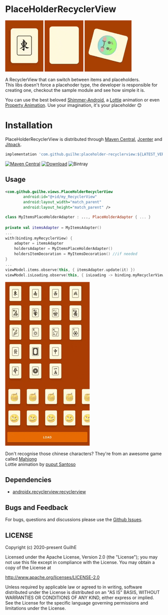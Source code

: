 # PlaceHolderRecyclerView

<img src="media/stone.gif" /> <img src="media/lottie.gif" /> <img src="media/emoji.gif" />  

A RecyclerView that can switch between items and placeholders.  
This libs doesn't force a placehoder type, the developer is responsible for creating one, checkout the sample module and see how simple it is.  

You can use the best beloved [Shimmer-Android](http://facebook.github.io/shimmer-android/), a [Lottie](https://airbnb.design/lottie/) animation or even [Property Animation](https://developer.android.com/guide/topics/resources/animation-resource). Use your imagination, it's your placeholder 😊

# Installation

PlaceHolderRecyclerView is distributed through [Maven Central](https://search.maven.org/artifact/com.github.guilhe/placeholder-recyclerview), [Jcenter](https://bintray.com/gdelgado/android/PlaceHolderRecyclerView) and [Jitpack](https://jitpack.io/#GuilhE/PlaceHolderRecyclerView).

```groovy
implementation 'com.github.guilhe:placeholder-recyclerview:${LATEST_VERSION}'
```
[![Maven Central](https://img.shields.io/maven-central/v/com.github.guilhe/placeholder-recyclerview.svg)](https://search.maven.org/search?q=g:com.github.guilhe%20AND%20placeholder-recyclerview) [![Download](https://api.bintray.com/packages/gdelgado/android/PlaceHolderRecyclerView/images/download.svg)](https://bintray.com/gdelgado/android/PlaceHolderRecyclerView/_latestVersion) ![Bintray](https://img.shields.io/bintray/dt/gdelgado/android/PlaceHolderRecyclerView)

## Usage

```xml
<com.github.guilhe.views.PlaceHolderRecyclerView
        android:id="@+id/my_RecyclerView"
        android:layout_width="match_parent"
        android:layout_height="match_parent" />
```
```kotlin
class MyItemsPlaceHolderAdapter : ..., PlaceHolderAdapter { ... }

private val itemsAdapter = MyItemsAdapter()
...
with(binding.myRecyclerView) {
    adapter = itemsAdapter
    holdersAdapter = MyItemsPlaceHolderAdapter()
    holdersItemDecoration = MyItemsDecoration() //if needed
}
...
viewModel.items.observe(this, { itemsAdapter.update(it) })
viewModel.isLoading.observe(this, { isLoading -> binding.myRecyclerView.toggleHoldersAdapter(isLoading) })
```

<img src="media/sample.gif" />  

Don't recognise those chinese characters? They're from an awesome game called [Mahjong](https://en.wikipedia.org/wiki/Mahjong)  
Lottie animation by [puput Santoso](https://lottiefiles.com/puput_santoso)

    
## Dependencies
- [androidx.recyclerview:recyclerview](https://developer.android.com/jetpack/androidx/releases/recyclerview)

## Bugs and Feedback

For bugs, questions and discussions please use the [Github Issues](https://github.com/GuilhE/PlaceHolderRecyclerView/issues).

## LICENSE

Copyright (c) 2020-present GuilhE

Licensed under the Apache License, Version 2.0 (the "License");
you may not use this file except in compliance with the License.
You may obtain a copy of the License at

<http://www.apache.org/licenses/LICENSE-2.0>

Unless required by applicable law or agreed to in writing, software
distributed under the License is distributed on an "AS IS" BASIS,
WITHOUT WARRANTIES OR CONDITIONS OF ANY KIND, either express or implied.
See the License for the specific language governing permissions and
limitations under the License.
